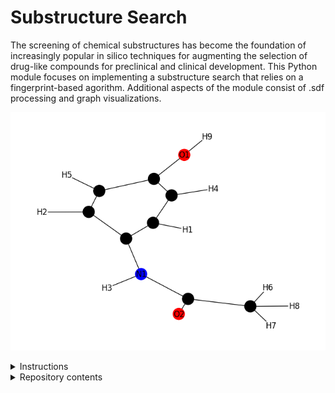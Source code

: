 # Substructure Search

The screening of chemical substructures has become the foundation of increasingly popular in silico techniques for augmenting the selection of drug-like compounds for preclinical and clinical development. This Python module focuses on implementing a substructure search that relies on a fingerprint-based agorithm. Additional aspects of the module consist of .sdf processing and graph visualizations. 

![image](images/image.png)

<details>
<summary>Instructions</summary>
In order to run the script, the sutructure and substrucure .sdf files must be within the test_compounds directory. 

- Build environment
    - ./build_image.sh

- Set up environment
    - ./interactive.sh

- Change to subdirectory
    - cd src

- Run executable
    - python molecule.py -sdf_file {structure_sdf_file} {substructure_sdf_file}
</details>

<details>
<summary>Repository contents</summary>
- src
    - molecule.py: source code for the substructure screen

    - example.ipynb: jupyter notebook demonstrating examples of the substructure screen and visulations

    - provided.py: source code for sdf processing 
</details>








